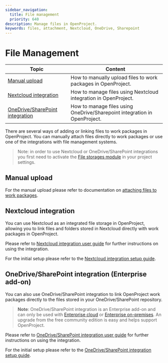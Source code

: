 ```yaml
---
sidebar_navigation:
  title: File management
  priority: 640
description: Manage files in OpenProject.
keywords: files, attachment, Nextcloud, OneDrive, Sharepoint
---
```


# File Management

| Topic                                                                                | Content                                                                   |
|--------------------------------------------------------------------------------------|---------------------------------------------------------------------------|
| [Manual upload](#manual-upload)                                                      | How to manually upload files to work packages in OpenProject.             |
| [Nextcloud integration](#nextcloud-integration)                                      | How to manage files using Nextcloud integration in OpenProject.           |
| [OneDrive/SharePoint integration](#onedrivesharepoint-integration-enterprise-add-on) | How to manage files using OneDrive/Sharepoint integration in OpenProject. |

There are several ways of adding or linking files to work packages in OpenProject. You can manually attach files
directly to work packages or use one of the integrations with file management systems.

> Note: in order to use Nextcloud or OneDrive/SharePoint integrations you first need to activate
> the [File storages module](../projects/project-settings/file-storages/) in your project settings.

## Manual upload

For the manual upload please refer to documentation on [attaching files to work packages](../work-packages/create-work-package/#add-attachments-to-work-packages). 

## Nextcloud integration

You can use Nextcloud as an integrated file storage in OpenProject, allowing you to link files and folders stored in
Nextcloud directly with work packages in OpenProject.

Please refer to [Nextcloud integration user guide](./nextcloud-integration) for further instructions on using the
integration.

For the initial setup please refer to the [Nextcloud integration setup guide](../../system-admin-guide/integrations/nextcloud/).

## OneDrive/SharePoint integration (Enterprise add-on)

You can also use OneDrive/SharePoint integration to link OpenProject work packages directly to the files stored in your
OneDrive/SharePoint repository.

> **Note**: OneDrive/SharePoint integration is an Enterprise add-on and can only be used
with [Enterprise cloud](../../enterprise-guide/enterprise-cloud-guide/)
or  [Enterprise on-premises](../../enterprise-guide/enterprise-on-premises-guide/). An upgrade from the free community
edition is easy and helps support OpenProject.

Please refer to [OneDrive/SharePoint integration user guide](./one-drive-integration) for further instructions on using
the integration.

For the initial setup please refer to
the [OneDrive/SharePoint integration setup guide](../../system-admin-guide/integrations/one-drive/).

